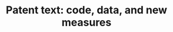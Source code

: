 ---
api_or_bulk_downloads: Bulk
citation: 'Arts S, Hou J, Gomez JC. (2020). Natural language processing to identify
  the creation and impact of new technologies in patent text: code, data, and new
  measures. Forthcoming Research Policy. (https://doi.org/10.1016/j.respol.2020.104144)'
code: https://github.com/sam-arts/respol_patents_code
cost: None
datasets_and_publications_using_this_dataset: 'Arts S, Hou J, Gomez JC. (2020). Natural
  language processing to identify the creation and impact of new technologies in patent
  text: code, data, and new measures. Forthcoming Research Policy. (https://doi.org/10.1016/j.respol.2020.104144)'
description: Different open access data files related to the text of USPTO patent
  documents, including 1) for each US patent a list of processed, cleaned and stemmed
  keywords, 2) for each patent a list of the 1,000 most similar patents (based on
  cosine similarity) from the entire population of US patents, 3) for each US patent
  the average cosine similarity with all prior patents from the previous 5 years,
  and the average cosine similarity with all later patents in the following 5 years,
  4) each new keyword (unigram), bigram (sequence of two adjacent keywords), trigram,
  and pairwise keyword combination introduced for the first time in history by a US
  patent, the number of the patent introducing it for the first time, and the total
  number of patents from the entire population using these new keywords, bigrams,
  trigrams, and new keyword combinations.
documentation: https://zenodo.org/record/3515985
doi: https://doi.org/10.5281/zenodo.3515985
error_metrics: 'Yes'
last_edit: Mon, 19 Jun 2023 16:39:26 GMT
location: https://zenodo.org/record/3515985
maintained_by: Sam Arts
open_access: 'TRUE'
related_projects:
  supercedes:
  - patenttext
related_publications: 'Arts S, Hou J, Gomez JC. (2020). Natural language processing
  to identify the creation and impact of new technologies in patent text: code, data,
  and new measures. Forthcoming Research Policy. (https://doi.org/10.1016/j.respol.2020.104144)'
shortname: patent_text_new_measures
superseded_by: Fri, 25 Feb 2022 23:35:52 GMT
tags:
- patent measures
- text
- natural language processing
- novelty
- impact
- USPTO
- technological progress
terms_of_use: Open Data Commons Attribution License v1.0
timeframe: 1969-2018
title: 'Patent text: code, data, and new measures'
uuid: 44f33a6f-5099-4481-abed-af9aadf0bd4f
versioning: 'FALSE'
---